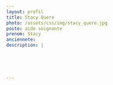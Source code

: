 ```yaml
---
layout: profil
title: Stacy Quere
photo: /assets/css/img/stacy_quere.jpg
poste: aide soignante
prenom: Stacy
anciennete: 
description: |
 

  

  
---
```

